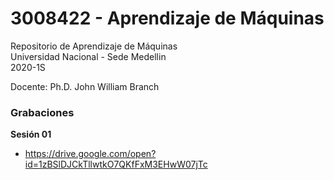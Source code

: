 # 3008422 - Aprendizaje de Máquinas

Repositorio de Aprendizaje de Máquinas  
Universidad Nacional - Sede Medellin  
2020-1S

Docente: Ph.D. John William Branch  

### Grabaciones  
**Sesión 01**  
* https://drive.google.com/open?id=1zBSlDJCkTllwtkO7QKfFxM3EHwW07jTc  

<!-- ### Cronograma   -->

<!-- | Semana | Unidad | Actividades |  
| --- | --- | --- |  
| 1  (9 de mayo) | Introducción | Sincrónica: Sesión Magistral 9:00am – 10:30am  Asincrónica: Asignación de Actividades Complementarias (Lectura, Taller y/o Video). |  
| 2  (16 de mayo) |  | Sincrónica: Sesión Magistral 3:00pm – 4:30pm  Asincrónica: Asignación de Actividades Complementarias (Lectura, Taller y/o Video). |  
| 3  (23 de mayo) |  | Sincrónica: Sesión Magistral 3:00pm – 4:30pm  Asincrónica: Asignación de Actividades Complementarias (Lectura, Taller y/o Video). |  
| 4  (30 de mayo) |  | Sincrónica: Conferencia Invitada – Casos de Éxito 3:00pm – 4:30pm  Asincrónica: Asignación de Actividades Complementarias (Lectura, Taller y/o Video). |  
| 5  (6 de junio) | Planificación Automática con Inteligencia Artificial  Prof. Jaime Alberto Guzmán, Ph.D | Sincrónica: Sesión Magistral 3:00pm – 4:30pm  Asincrónica: Asignación de Actividades Complementarias (Lectura, Taller y/o Video). |  
| 6  (13 de junio) | Computación Evolutiva  Prof. Patricia Jaramillo, Ph.D | Sincrónica: Sesión Magistral 3:00pm – 4:30pm  Asincrónica: Asignación de Actividades Complementarias (Lectura, Taller y/o Video). |  
| 7  (20 de junio) | Casos de Éxito  Prof. John W. Branch, Ph.D | Sincrónica: Sesión Magistral 3:00pm – 4:30pm  Asincrónica: Asignación de Actividades Complementarias (Lectura, Taller y/o Video). |  
| 8  (27 de junio) | Sesión Final | Sincrónica: Evaluación Final 3:00pm – 6:00pm |   -->
